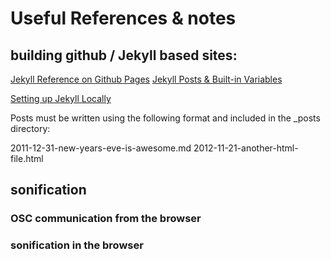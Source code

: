 # Useful References & notes

## building github / Jekyll based sites:

[Jekyll Reference on Github Pages](https://jekyllrb.com/docs/github-pages/)
[Jekyll Posts & Built-in Variables](https://jekyllrb.com/docs/posts/)

[Setting up Jekyll Locally](https://help.github.com/articles/setting-up-your-github-pages-site-locally-with-jekyll/)

Posts must be written using the following format and included in the _posts directory:

2011-12-31-new-years-eve-is-awesome.md
2012-11-21-another-html-file.html


## sonification

### OSC communication from the browser

### sonification in the browser
